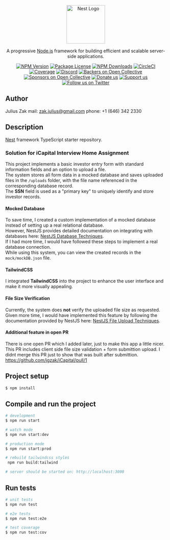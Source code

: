 <p align="center">
  <a href="http://nestjs.com/" target="blank"><img src="https://nestjs.com/img/logo-small.svg" width="120" alt="Nest Logo" /></a>
</p>

[circleci-image]: https://img.shields.io/circleci/build/github/nestjs/nest/master?token=abc123def456
[circleci-url]: https://circleci.com/gh/nestjs/nest

  <p align="center">A progressive <a href="http://nodejs.org" target="_blank">Node.js</a> framework for building efficient and scalable server-side applications.</p>
    <p align="center">
<a href="https://www.npmjs.com/~nestjscore" target="_blank"><img src="https://img.shields.io/npm/v/@nestjs/core.svg" alt="NPM Version" /></a>
<a href="https://www.npmjs.com/~nestjscore" target="_blank"><img src="https://img.shields.io/npm/l/@nestjs/core.svg" alt="Package License" /></a>
<a href="https://www.npmjs.com/~nestjscore" target="_blank"><img src="https://img.shields.io/npm/dm/@nestjs/common.svg" alt="NPM Downloads" /></a>
<a href="https://circleci.com/gh/nestjs/nest" target="_blank"><img src="https://img.shields.io/circleci/build/github/nestjs/nest/master" alt="CircleCI" /></a>
<a href="https://coveralls.io/github/nestjs/nest?branch=master" target="_blank"><img src="https://coveralls.io/repos/github/nestjs/nest/badge.svg?branch=master#9" alt="Coverage" /></a>
<a href="https://discord.gg/G7Qnnhy" target="_blank"><img src="https://img.shields.io/badge/discord-online-brightgreen.svg" alt="Discord"/></a>
<a href="https://opencollective.com/nest#backer" target="_blank"><img src="https://opencollective.com/nest/backers/badge.svg" alt="Backers on Open Collective" /></a>
<a href="https://opencollective.com/nest#sponsor" target="_blank"><img src="https://opencollective.com/nest/sponsors/badge.svg" alt="Sponsors on Open Collective" /></a>
  <a href="https://paypal.me/kamilmysliwiec" target="_blank"><img src="https://img.shields.io/badge/Donate-PayPal-ff3f59.svg" alt="Donate us"/></a>
    <a href="https://opencollective.com/nest#sponsor"  target="_blank"><img src="https://img.shields.io/badge/Support%20us-Open%20Collective-41B883.svg" alt="Support us"></a>
  <a href="https://twitter.com/nestframework" target="_blank"><img src="https://img.shields.io/twitter/follow/nestframework.svg?style=social&label=Follow" alt="Follow us on Twitter"></a>
</p>
  <!--[![Backers on Open Collective](https://opencollective.com/nest/backers/badge.svg)](https://opencollective.com/nest#backer)
  [![Sponsors on Open Collective](https://opencollective.com/nest/sponsors/badge.svg)](https://opencollective.com/nest#sponsor)-->

## Author

Julius Zak
mail: zak.julius@gmail.com
phone: +1 (646) 342 2330

## Description

[Nest](https://github.com/nestjs/nest) framework TypeScript starter repository.

### Solution for iCapital Interview Home Assignment

This project implements a basic investor entry form with standard information fields and an option to upload a file.  
The system stores all form data in a mocked database and saves uploaded files in the `/uploads` folder, with the file name referenced in the corresponding database record.  
The **SSN** field is used as a "primary key" to uniquely identify and store investor records.

#### Mocked Database
To save time, I created a custom implementation of a mocked database instead of setting up a real relational database.  
However, NestJS provides detailed documentation on integrating with databases here: [NestJS Database Techniques](https://docs.nestjs.com/techniques/database).  
If I had more time, I would have followed these steps to implement a real database connection.  
While using this system, you can view the created records in the `mock/mockDB.json` file.

#### TailwindCSS
I integrated **TailwindCSS** into the project to enhance the user interface and make it more visually appealing.

#### File Size Verification
Currently, the system does **not** verify the uploaded file size as requested.  
Given more time, I would have implemented this feature by following the documentation provided by NestJS here: [NestJS File Upload Techniques](https://docs.nestjs.com/techniques/file-upload).

#### Additional feature in open PR
There is one open PR which I added later, just to make this app a little nicer. This PR includes client side file size validation + form submittion upload. I didnt merge this PR just to show that was built after submittion. 
https://github.com/jgzak/iCapital/pull/1


## Project setup

```bash
$ npm install
```

## Compile and run the project

```bash
# development
$ npm run start

# watch mode
$ npm run start:dev

# production mode
$ npm run start:prod

# rebuild tailwindcss styles
 npm run build:tailwind

# server should be started on: http://localhost:3000
```


## Run tests

```bash
# unit tests
$ npm run test

# e2e tests
$ npm run test:e2e

# test coverage
$ npm run test:cov
```

